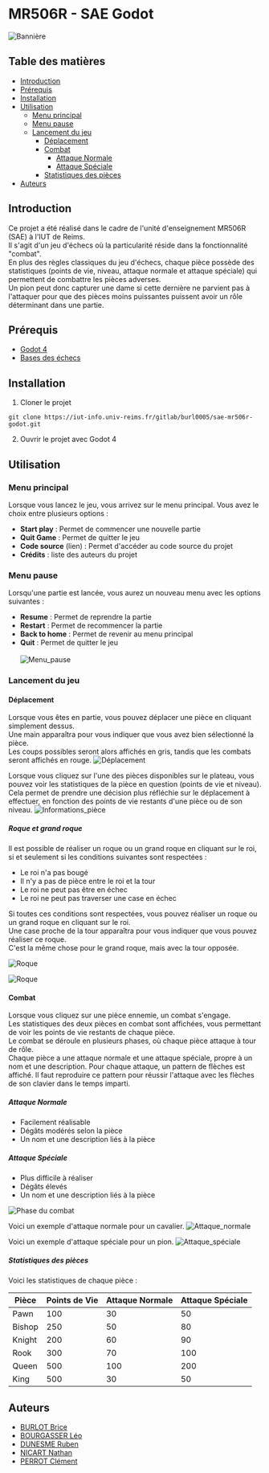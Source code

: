 # MR506R - SAE Godot

![Bannière](assets/img/readme/banner.png)

## Table des matières

- [Introduction](#introduction)
- [Prérequis](#prérequis)
- [Installation](#installation)
- [Utilisation](#utilisation)
	- [Menu principal](#menu-principal)
    - [Menu pause](#menu-pause)
	- [Lancement du jeu](#lancement-du-jeu)
		- [Déplacement](#déplacement)
		- [Combat](#combat)
          - [Attaque Normale](#attaque-normale)
          - [Attaque Spéciale](#attaque-spéciale)
        - [Statistiques des pièces](#statistiques-des-pièces)
- [Auteurs](#auteurs)

## Introduction

Ce projet a été réalisé dans le cadre de l'unité d'enseignement MR506R (SAE) à l'IUT de Reims.
<br />
Il s'agit d'un jeu d'échecs où la particularité réside dans la fonctionnalité "combat".
<br />
En plus des règles classiques du jeu d'échecs, chaque pièce possède des statistiques (points de vie, niveau, attaque normale et attaque spéciale) qui permettent de combattre les pièces adverses.
<br />
Un pion peut donc capturer une dame si cette dernière ne parvient pas à l'attaquer pour que des pièces moins puissantes puissent avoir un rôle déterminant dans une partie.

## Prérequis

- [Godot 4](https://godotengine.org/download/macos/)
- [Bases des échecs](https://fr.wikipedia.org/wiki/R%C3%A8gles_du_jeu_d%27%C3%A9checs)

## Installation

1. Cloner le projet
```
git clone https://iut-info.univ-reims.fr/gitlab/burl0005/sae-mr506r-godot.git
```
2. Ouvrir le projet avec Godot 4

## Utilisation

### Menu principal

Lorsque vous lancez le jeu, vous arrivez sur le menu principal. Vous avez le choix entre plusieurs options :
- **Start play** : Permet de commencer une nouvelle partie
- **Quit Game** : Permet de quitter le jeu
- **Code source** (lien) : Permet d'accéder au code source du projet
- **Crédits** : liste des auteurs du projet

### Menu pause

Lorsqu'une partie est lancée, vous aurez un nouveau menu avec les options suivantes :
- **Resume** : Permet de reprendre la partie
- **Restart** : Permet de recommencer la partie
- **Back to home** : Permet de revenir au menu principal
- **Quit** : Permet de quitter le jeu
<br/><br/>
![Menu_pause](assets/img/readme/menu-pause.png)

### Lancement du jeu

#### Déplacement

Lorsque vous êtes en partie, vous pouvez déplacer une pièce en cliquant simplement dessus.
<br/>
Une main apparaîtra pour vous indiquer que vous avez bien sélectionné la pièce.
<br/>
Les coups possibles seront alors affichés en gris, tandis que les combats seront affichés en rouge.
![Déplacement](assets/img/readme/deplacement.png)

Lorsque vous cliquez sur l'une des pièces disponibles sur le plateau, vous pouvez voir les statistiques de la pièce en question (points de vie et niveau).
<br/>
Cela permet de prendre une décision plus réfléchie sur le déplacement à effectuer, en fonction des points de vie restants d'une pièce ou de son niveau.
![Informations_pièce](assets/img/readme/infos_piece.png)

##### Roque et grand roque

Il est possible de réaliser un roque ou un grand roque en cliquant sur le roi, si et seulement si les conditions suivantes sont respectées :
- Le roi n'a pas bougé
- Il n'y a pas de pièce entre le roi et la tour
- Le roi ne peut pas être en échec
- Le roi ne peut pas traverser une case en échec

Si toutes ces conditions sont respectées, vous pouvez réaliser un roque ou un grand roque en cliquant sur le roi.
<br/>
Une case proche de la tour apparaîtra pour vous indiquer que vous pouvez réaliser ce roque.
<br/>
C'est la même chose pour le grand roque, mais avec la tour opposée.

![Roque](assets/img/readme/roque.png)

![Roque](assets/img/readme/roque2.png)

#### Combat

Lorsque vous cliquez sur une pièce ennemie, un combat s'engage.
<br/>
Les statistiques des deux pièces en combat sont affichées, vous permettant de voir les points de vie restants de chaque pièce.
<br/>
Le combat se déroule en plusieurs phases, où chaque pièce attaque à tour de rôle.
<br/>
Chaque pièce a une attaque normale et une attaque spéciale, propre à un nom et une description.
Pour chaque attaque, un pattern de flèches est affiché. Il faut reproduire ce pattern pour réussir l'attaque avec les flèches de son clavier dans le temps imparti.
<br/>
##### Attaque Normale
- Facilement réalisable
- Dégâts modérés selon la pièce
- Un nom et une description liés à la pièce

##### Attaque Spéciale
- Plus difficile à réaliser
- Dégâts élevés
- Un nom et une description liés à la pièce

![Phase du combat](assets/img/readme/fight-1.png)

Voici un exemple d'attaque normale pour un cavalier.
![Attaque_normale](assets/img/readme/fight-2.png)

Voici un exemple d'attaque spéciale pour un pion.
![Attaque_spéciale](assets/img/readme/fight-3.png)

##### Statistiques des pièces

Voici les statistiques de chaque pièce :

| Pièce  | Points de Vie  | Attaque Normale | Attaque Spéciale |
|--------|----------------|-----------------|------------------|
| Pawn   | 100            | 30              | 50               |
| Bishop | 250            | 50              | 80               |
| Knight | 200            | 60              | 90               |
| Rook   | 300            | 70              | 100              |
| Queen  | 500            | 100             | 200              |
| King   | 500            | 30              | 50               |


## Auteurs

- [BURLOT Brice](mailto:brice.burlot@etudiant.univ-reims.fr)
- [BOURGASSER Léo](mailto:leo.bourgasser@etudiant.univ-reims.fr)
- [DUNESME Ruben](mailto:ruben.dunesme@etudiant.univ-reims.fr)
- [NICART Nathan](mailto:nathan.nicart@etudiant.univ-reims.fr)
- [PERROT Clément](mailto:clement.perrot@etudiant.univ-reims.fr)
